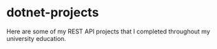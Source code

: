# dotnet-projects
Here are some of my REST API projects that I completed throughout my university education.
